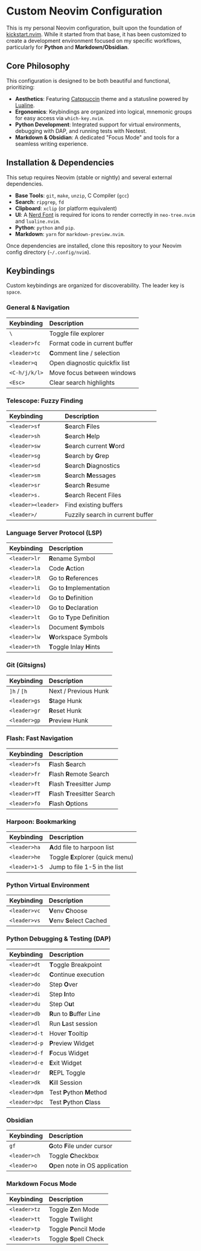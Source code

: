 # Custom Neovim Configuration

This is my personal Neovim configuration, built upon the foundation of [kickstart.nvim](https://github.com/nvim-lua/kickstart.nvim). While it started from that base, it has been customized to create a development environment focused on my specific workflows, particularly for **Python** and **Markdown/Obsidian**.

## Core Philosophy

This configuration is designed to be both beautiful and functional, prioritizing:

*   **Aesthetics**: Featuring [Catppuccin](https://github.com/catppuccin/nvim) theme and a statusline powered by [Lualine](https://github.com/nvim-lualine/lualine.nvim).
*   **Ergonomics**: Keybindings are organized into logical, mnemonic groups for easy access via `which-key.nvim`.
*   **Python Development**: Integrated support for virtual environments, debugging with DAP, and running tests with Neotest.
*   **Markdown & Obsidian**: A dedicated "Focus Mode" and tools for a seamless writing experience.

## Installation & Dependencies

This setup requires Neovim (stable or nightly) and several external dependencies.

*   **Base Tools**: `git`, `make`, `unzip`, C Compiler (`gcc`)
*   **Search**: `ripgrep`, `fd`
*   **Clipboard**: `xclip` (or platform equivalent)
*   **UI**: A [Nerd Font](https://www.nerdfonts.com/) is required for icons to render correctly in `neo-tree.nvim` and `lualine.nvim`.
*   **Python**: `python` and `pip`.
*   **Markdown**: `yarn` for `markdown-preview.nvim`.

Once dependencies are installed, clone this repository to your Neovim config directory (`~/.config/nvim`).

## Keybindings

Custom keybindings are organized for discoverability. The leader key is `space`.

### General & Navigation

| Keybinding | Description |
| :--- | :--- |
| `\` | Toggle file explorer |
| `<leader>fc` | Format code in current buffer |
| `<leader>tc` | **C**omment line / selection |
| `<leader>q` | Open diagnostic quickfix list |
| `<C-h/j/k/l>`| Move focus between windows |
| `<Esc>` | Clear search highlights |

### Telescope: Fuzzy Finding

| Keybinding | Description |
| :--- | :--- |
| `<leader>sf` | **S**earch **F**iles |
| `<leader>sh` | **S**earch **H**elp |
| `<leader>sw` | **S**earch current **W**ord |
| `<leader>sg` | **S**earch by **G**rep |
| `<leader>sd` | **S**earch **D**iagnostics |
| `<leader>sm` | **S**earch **M**essages |
| `<leader>sr` | **S**earch **R**esume |
| `<leader>s.` | **S**earch Recent Files |
| `<leader><leader>`| Find existing buffers |
| `<leader>/` | Fuzzily search in current buffer |

### Language Server Protocol (LSP)

| Keybinding | Description |
| :--- | :--- |
| `<leader>lr` | **R**ename Symbol |
| `<leader>la` | Code **A**ction |
| `<leader>lR` | Go to **R**eferences |
| `<leader>li` | Go to **I**mplementation |
| `<leader>ld` | Go to **D**efinition |
| `<leader>lD` | Go to **D**eclaration |
| `<leader>lt` | Go to **T**ype Definition |
| `<leader>ls` | Document **S**ymbols |
| `<leader>lw` | **W**orkspace Symbols |
| `<leader>th` | **T**oggle Inlay **H**ints |

### Git (Gitsigns)

| Keybinding | Description |
| :--- | :--- |
| `]h` / `[h` | Next / Previous Hunk |
| `<leader>gs` | **S**tage Hunk |
| `<leader>gr` | **R**eset Hunk |
| `<leader>gp` | **P**review Hunk |

### Flash: Fast Navigation

| Keybinding | Description |
| :--- | :--- |
| `<leader>fs` | **F**lash **S**earch |
| `<leader>fr` | **F**lash **R**emote Search |
| `<leader>ft` | **F**lash **T**reesitter Jump |
| `<leader>fT` | **F**lash **T**reesitter Search |
| `<leader>fo` | **F**lash **O**ptions |

### Harpoon: Bookmarking

| Keybinding | Description |
| :--- | :--- |
| `<leader>ha` | **A**dd file to harpoon list |
| `<leader>he` | Toggle **E**xplorer (quick menu) |
| `<leader>1-5`| Jump to file 1-5 in the list |

### Python Virtual Environment

| Keybinding | Description |
| :--- | :--- |
| `<leader>vc` | **V**env **C**hoose |
| `<leader>vs` | **V**env **S**elect Cached |

### Python Debugging & Testing (DAP)

| Keybinding | Description |
| :--- | :--- |
| `<leader>dt` | **T**oggle Breakpoint |
| `<leader>dc` | **C**ontinue execution |
| `<leader>do` | Step **O**ver |
| `<leader>di` | Step **I**nto |
| `<leader>du` | Step O**u**t |
| `<leader>db` | **R**un to **B**uffer Line |
| `<leader>dl` | Run **L**ast session |
| `<leader>d-t` | Hover **T**ooltip |
| `<leader>d-p` | **P**review Widget |
| `<leader>d-f` | **F**ocus Widget |
| `<leader>d-e` | **E**xit Widget |
| `<leader>dr` | **R**EPL Toggle |
| `<leader>dk` | **K**ill Session |
| `<leader>dpm`| Test **P**ython **M**ethod |
| `<leader>dpc`| Test **P**ython **C**lass |

### Obsidian

| Keybinding | Description |
| :--- | :--- |
| `gf` | **G**oto **F**ile under cursor |
| `<leader>ch` | Toggle **C**heckbox |
| `<leader>o` | **O**pen note in OS application |

### Markdown Focus Mode

| Keybinding | Description |
| :--- | :--- |
| `<leader>tz` | Toggle **Z**en Mode |
| `<leader>tt` | Toggle **T**wilight |
| `<leader>tp` | Toggle **P**encil Mode |
| `<leader>ts` | Toggle **S**pell Check |

